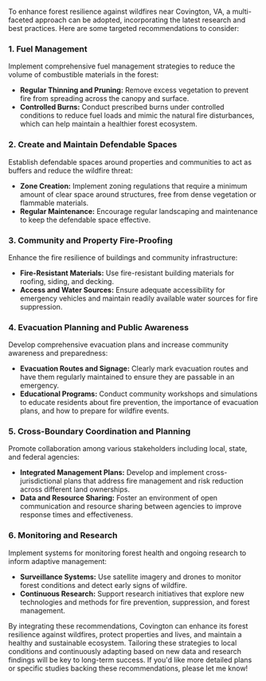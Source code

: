 To enhance forest resilience against wildfires near Covington, VA, a multi-faceted approach can be adopted, incorporating the latest research and best practices. Here are some targeted recommendations to consider:

### 1. **Fuel Management**
Implement comprehensive fuel management strategies to reduce the volume of combustible materials in the forest:
- **Regular Thinning and Pruning:** Remove excess vegetation to prevent fire from spreading across the canopy and surface.
- **Controlled Burns:** Conduct prescribed burns under controlled conditions to reduce fuel loads and mimic the natural fire disturbances, which can help maintain a healthier forest ecosystem.

### 2. **Create and Maintain Defendable Spaces**
Establish defendable spaces around properties and communities to act as buffers and reduce the wildfire threat:
- **Zone Creation:** Implement zoning regulations that require a minimum amount of clear space around structures, free from dense vegetation or flammable materials.
- **Regular Maintenance:** Encourage regular landscaping and maintenance to keep the defendable space effective.

### 3. **Community and Property Fire-Proofing**
Enhance the fire resilience of buildings and community infrastructure:
- **Fire-Resistant Materials:** Use fire-resistant building materials for roofing, siding, and decking.
- **Access and Water Sources:** Ensure adequate accessibility for emergency vehicles and maintain readily available water sources for fire suppression.

### 4. **Evacuation Planning and Public Awareness**
Develop comprehensive evacuation plans and increase community awareness and preparedness:
- **Evacuation Routes and Signage:** Clearly mark evacuation routes and have them regularly maintained to ensure they are passable in an emergency.
- **Educational Programs:** Conduct community workshops and simulations to educate residents about fire prevention, the importance of evacuation plans, and how to prepare for wildfire events.

### 5. **Cross-Boundary Coordination and Planning**
Promote collaboration among various stakeholders including local, state, and federal agencies:
- **Integrated Management Plans:** Develop and implement cross-jurisdictional plans that address fire management and risk reduction across different land ownerships.
- **Data and Resource Sharing:** Foster an environment of open communication and resource sharing between agencies to improve response times and effectiveness.

### 6. **Monitoring and Research**
Implement systems for monitoring forest health and ongoing research to inform adaptive management:
- **Surveillance Systems:** Use satellite imagery and drones to monitor forest conditions and detect early signs of wildfire.
- **Continuous Research:** Support research initiatives that explore new technologies and methods for fire prevention, suppression, and forest management.

By integrating these recommendations, Covington can enhance its forest resilience against wildfires, protect properties and lives, and maintain a healthy and sustainable ecosystem. Tailoring these strategies to local conditions and continuously adapting based on new data and research findings will be key to long-term success. If you'd like more detailed plans or specific studies backing these recommendations, please let me know!
